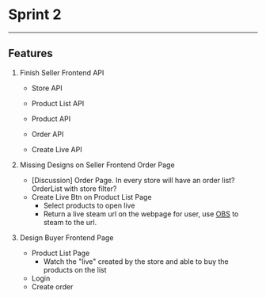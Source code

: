 # Sprint 2
---
## Features
1. Finish Seller Frontend API 
   - Store API 
   - Product List API 
   - Product API 
   
   - Order API 
   - Create Live API
   
2. Missing Designs on Seller Frontend Order Page
   - [Discussion] Order Page. In every store will have an order list? OrderList with store filter? 
   - Create Live Btn on Product List Page
      - Select products to open live
      - Return a live steam url on the webpage for user, use [OBS](https://obsproject.com/) to steam to the url.
        
3. Design Buyer Frontend Page
   - Product List Page 
      - Watch the "live" created by the store and able to buy the products on the list
   - Login
   - Create order
